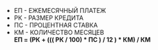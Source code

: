  - ЕП - ЕЖЕМЕСЯЧНЫЙ ПЛАТЕЖ
 - РК - РАЗМЕР КРЕДИТА
 - ПС - ПРОЦЕНТНАЯ СТАВКА
 - КМ - КОЛИЧЕСТВО МЕСЯЦЕВ  
**ЕП = (РК + ((( РК / 100) * ПС ) / 12 ) * КМ) / КМ**
